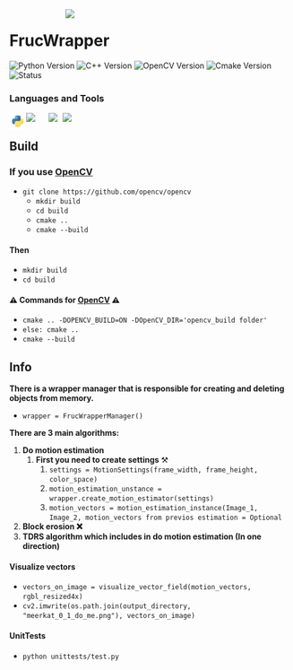 <img src="https://cdn0.iconfinder.com/data/icons/azure-illustrations/1000/support___question_faq_list_frequently_asked_questions_question_mark_information_info-512.png" align="right" width="404px"/>  

# FrucWrapper 

![Python Version](https://img.shields.io/badge/Python-3.8-blue)
![C++ Version](https://img.shields.io/badge/C%2B%2B-17-brightgreen)
![OpenCV Version](https://img.shields.io/badge/OpenCV-4.x-blueviolet)
![Cmake Version](https://img.shields.io/badge/CMake-3.21-ff69b4)
<br/>
![Status](https://img.shields.io/badge/Status-WIP-red)

### Languages and Tools
[<img align="left" width="30px" src="https://raw.githubusercontent.com/github/explore/80688e429a7d4ef2fca1e82350fe8e3517d3494d/topics/python/python.png"/>][Python]
[<img align="left" width="40px" src="https://etu.ru/assets/cache/images/ru/povyshenie-kvalifikacii/programmy%20povysheniya%20kvalifikacii/1280x800-cplusplus.947.png"/>][C++]
[<img align="left" width="25px" src="https://upload.wikimedia.org/wikipedia/commons/thumb/3/32/OpenCV_Logo_with_text_svg_version.svg/1200px-OpenCV_Logo_with_text_svg_version.svg.png"/>][OpenCV]
[<img align="left" width="33px" src="https://upload.wikimedia.org/wikipedia/commons/thumb/8/8f/Breezeicons-apps-48-cmake.svg/1200px-Breezeicons-apps-48-cmake.svg.png"/>][Cmake]

<br/>

## Build
### If you use [OpenCV](https://github.com/opencv/opencv)
* `git clone https://github.com/opencv/opencv`
  * `mkdir build`
  * `cd build`
  * `cmake ..`
  * `cmake --build`

#### Then
  * `mkdir build`
  * `cd build`

#### ⚠ **Commands for [OpenCV](https://github.com/opencv/opencv)** ⚠
* `cmake .. -DOPENCV_BUILD=ON -DOpenCV_DIR='opencv_build folder'`
* `else: cmake ..`
* `cmake --build`

## Info

**There is a wrapper manager that is responsible for creating and deleting objects from memory.**
* `wrapper = FrucWrapperManager()`

**There are 3 main algorithms:**
1) **Do motion estimation**
   1) **First you need to create settings** ⚒
      1) `settings = MotionSettings(frame_width, frame_height, color_space)`
      2) `motion_estimation_unstance = wrapper.create_motion_estimator(settings)`
      3) `motion_vectors = motion_estimation_instance(Image_1, Image_2, motion_vectors from previos estimation = Optional`
2) **Block erosion ❌**
3) **TDRS algorithm which includes in do motion estimation (In one direction)**

#### Visualize vectors
* `vectors_on_image = visualize_vector_field(motion_vectors, rgbl_resized4x)`
* `cv2.imwrite(os.path.join(output_directory, "meerkat_0_1_do_me.png"), vectors_on_image)`

#### UnitTests
* `python unittests/test.py`


[OpenCV]: https://github.com/opencv/opencv
[Cmake]: https://cmake.org/
[Python]: https://www.python.org/
[C++]: https://docs.microsoft.com/en-us/cpp/cpp/?view=msvc-160

